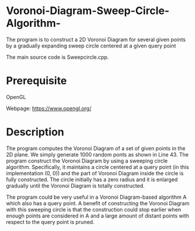 # Voronoi-Diagram-Sweep-Circle-Algorithm-
The program is to construct a 2D Voronoi Diagram for several given points by a gradually expanding sweep circle centered at a given query point

The main source code is Sweepcircle.cpp. 

# Prerequisite

OpenGL 

Webpage: https://www.opengl.org/

# Description

The program computes the Voronoi Diagram of a set of given points in the 2D plane. We simply generate 1000 random ponts as shown in Line 43. The program construct the Voronoi Diagram by using a sweeping circle algorithm. Specifically, it maintains a circle centered at a query point (in this implementation (0, 0)) and the part of Voronoi Diagram inside the circle is fully constructed. The circle initially has a zero radius and it is enlarged gradually until the Voronoi Diagram is totally constructed. 

The program could be very useful in a Voronoi Diagram-based algorithm A which also has a query point. A benefit of constructing the Voronoi Diagram with this sweeping circle is that the construction could stop earlier when enough points are considered in A and a large amount of distant points with respect to the query point is pruned. 
